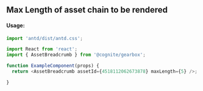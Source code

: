 ## Max Length of asset chain to be rendered

<!-- STORY -->

#### Usage:

```typescript jsx
import 'antd/dist/antd.css';

import React from 'react';
import { AssetBreadcrumb } from '@cognite/gearbox';

function ExampleComponent(props) {
  return <AssetBreadcrumb assetId={4518112062673878} maxLength={5} />;

}
```
